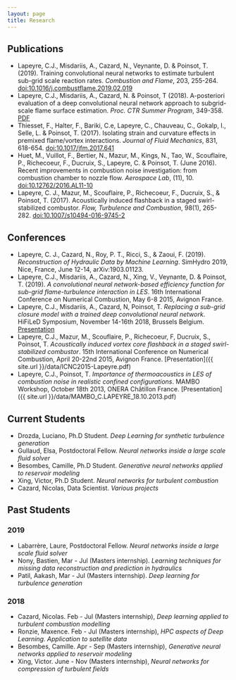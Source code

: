 ```yaml
---
layout: page
title: Research
---
```


## Publications

- Lapeyre, C.J., Misdariis, A., Cazard, N., Veynante, D. & Poinsot, T. (2019).
  Training convolutional neural networks to estimate turbulent sub-grid scale reaction rates.
  *Combustion and Flame*, 203, 255-264.
  [doi:10.1016/j.combustflame.2019.02.019](https://doi.org/10.1016/j.combustflame.2019.02.019)
- Lapeyre, C.J., Misdariis, A., Cazard, N. & Poinsot, T (2018).
  A-posteriori evaluation of a deep convolutional neural network approach to subgrid-scale flame surface estimation.
  *Proc. CTR Summer Program*, 349-358.
  [PDF](https://stanford.box.com/s/nbpbdp9s41go0a9mx2wwwni9umaofne0)
- Thiesset, F., Halter, F., Bariki, C.e, Lapeyre, C., Chauveau, C., Gokalp, I., Selle, L. & Poinsot, T. (2017).
  Isolating strain and curvature effects in premixed flame/vortex interactions.
  *Journal of Fluid Mechanics*, 831, 618-654.
  [doi:10.1017/jfm.2017.641](https://doi.org/10.1017/jfm.2017.641)
- Huet, M., Vuillot, F., Bertier, N., Mazur, M., Kings, N., Tao, W., Scouflaire, P., Richecoeur, F., Ducruix, S., Lapeyre, C. & Poinsot, T. (June 2016).
  Recent improvements in combustion noise investigation: from combustion chamber to nozzle flow.
  *Aerospace Lab*, (11), 10.
  [doi:10.12762/2016.AL11-10](http://www.aerospacelab-journal.org/sites/www.aerospacelab-journal.org/files/AL11-10.pdf)
- Lapeyre, C. J., Mazur, M., Scouflaire, P., Richecoeur, F., Ducruix, S., & Poinsot, T. (2017).
  Acoustically induced flashback in a staged swirl-stabilized combustor.
  *Flow, Turbulence and Combustion*, 98(1), 265-282.
  [doi:10.1007/s10494-016-9745-2](http://link.springer.com/article/10.1007/s10494-016-9745-2)

## Conferences

- Lapeyre, C. J., Cazard, N., Roy, P. T., Ricci, S., & Zaoui, F. (2019).
  *Reconstruction of Hydraulic Data by Machine Learning*. SimHydro 2019, Nice,
  France, June 12-14, arXiv:1903.01123.
- Lapeyre, C.J., Misdariis, A., Cazard, N., Xing, V., Veynante, D. & Poinsot, T. (2019).
  *A convolutional neural network-based efficiency function for sub-grid flame-turbulence
  interaction in LES*. 16th International Conference on Numerical Combustion, May
  6-8 2015, Avignon France.
- Lapeyre, C.J., Misdariis, A., Cazard, N, Poinsot, T. *Replacing a sub-grid
  closure model with a trained deep convolutional neural network*. HiFiLeD
  Symposium, November 14-16th 2018, Brussels Belgium.
  [Presentation](https://www.dropbox.com/s/2ujcekgn06pq442/C.J.Lapeyre.pdf?dl=1)
- Lapeyre, C.J., Mazur, M., Scouflaire, P., Richecoeur, F, Ducruix, S., Poinsot,
  T. *Acoustically induced vortex core flashback in a staged swirl-stabilized
  combustor*. 15th International Conference on Numerical Combustion, April
  20-22nd 2015, Avignon France. [Presentation]({{ site.url }}/data/ICNC2015-Lapeyre.pdf)
- Lapeyre, C.J., Poinsot, T. *Importance of thermoacoustics in LES of combustion
  noise in realistic confined configurations*. MAMBO Workshop, October 18th
  2013, ONERA Châtillon France. [Presentation]({{ site.url }}/data/MAMBO_C.LAPEYRE_18.10.2013.pdf)


## Current Students

- Drozda, Luciano, Ph.D Student. *Deep Learning for synthetic turbulence generation*
- Gullaud, Elsa, Postdoctoral Fellow. *Neural networks inside a large scale fluid solver*
- Besombes, Camille, Ph.D Student. *Generative neural networks applied to reservoir modeling*
- Xing, Victor, Ph.D Student. *Neural networks for turbulent combustion*
- Cazard, Nicolas, Data Scientist. *Various projects*

## Past Students

### 2019

- Labarrère, Laure, Postdoctoral Fellow. *Neural networks inside a large scale fluid solver*
- Nony, Bastien, Mar - Jul (Masters internship). *Learning techniques for missing data reconstruction and prediction in hydraulics*
- Patil, Aakash, Mar - Jul (Masters internship). *Deep learning for turbulence generation*

### 2018

- Cazard, Nicolas. Feb - Jul (Masters internship), *Deep learning applied
  to turbulent combustion modelling*
- Ronzie, Maxence. Feb - Jul (Masters internship), *HPC aspects of Deep
  Learning. Application to satellite data*
- Besombes, Camille. Apr - Sep (Masters internship), *Generative neural
  networks applied to reservoir modeling*
- Xing, Victor. June - Nov (Masters internship), *Neural networks for
  compression of turbulent fields*
